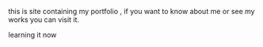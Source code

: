 this is site containing my portfolio , if you want to know about me or see my works you can visit it.


learning it now
